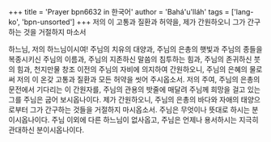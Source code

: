 +++
title = 'Prayer bpn6632 in 한국어'
author = 'Bahá'u'lláh'
tags = ['lang-ko', 'bpn-unsorted']
+++
저의 이 고통과 질환과 허약을, 제가 간원하오니 그가 간구하는 것을 거절하지 마소서

하느님, 저의 하느님이시여! 주님의 치유의 대양과, 주님의 은총의 햇빛과 주님의 종들을 복종시키신 주님의 이름과, 주님의 지존하신 말씀의 침투하는 힘과, 주님의 존귀하신 붓의 힘과, 천지만물 창조 이전의 주님의 자비에 의지하여 간원하오니, 주님의 은혜의 물로써 저의 이 온갖 고통과 질환과 모든 허약을 씻어 주시옵소서.
저의 주여, 주님의 은총의 문전에서 기다리는 이 간원자를, 주님의 관용의 밧줄에 매달려 주님께 희망을 걸고 있는 그를 주님은 굽어 보시옵나이다. 제가 간원하오니, 주님의 은총의 바다와 자애의 태양으로부터 그가 간구하는 것들을 거절하지 마시옵소서.
주님은 무엇이나 뜻대로 하시는 분이시옵나이다. 주님 이외에 다른 하느님이 없사옵고, 주님은 언제나 용서하시는 지극히 관대하신 분이시옵나이다.
